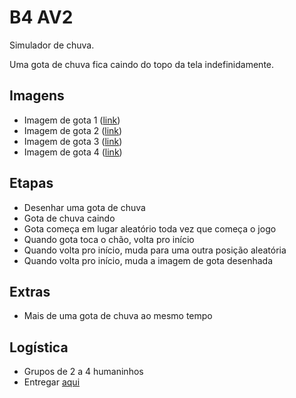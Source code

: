 # B4 AV2

Simulador de chuva.

Uma gota de chuva fica caindo do topo da tela indefinidamente.

## Imagens

- Imagem de gota 1 ([link](imagens/rain1.png))
- Imagem de gota 2 ([link](imagens/rain2.png))
- Imagem de gota 3 ([link](imagens/rain3.png))
- Imagem de gota 4 ([link](imagens/rain4.png))

## Etapas

- Desenhar uma gota de chuva
- Gota de chuva caindo
- Gota começa em lugar aleatório toda vez que começa o jogo
- Quando gota toca o chão, volta pro início
- Quando volta pro início, muda para uma outra posição aleatória
- Quando volta pro início, muda a imagem de gota desenhada

## Extras

- Mais de uma gota de chuva ao mesmo tempo

## Logística

- Grupos de 2 a 4 humaninhos
- Entregar [aqui]()
